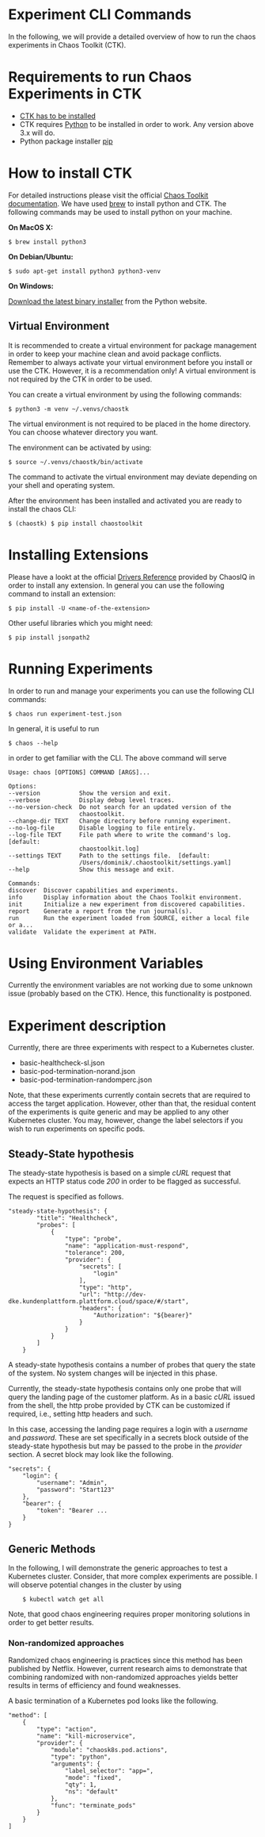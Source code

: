 # Experiment CLI Commands

In the following, we will provide a detailed overview of how to run the chaos experiments in Chaos Toolkit (CTK).

# Requirements to run Chaos Experiments in CTK

* [CTK has to be installed](https://docs.chaostoolkit.org/)
* CTK requires [Python](https://www.python.org/downloads/) to be installed in order to work. Any version above 3.x will do.
* Python package installer [pip](https://pypi.org/project/pip/)

# How to install CTK

For detailed instructions please visit the official [Chaos Toolkit documentation](https://docs.chaostoolkit.org/).
We have used [brew](https://brew.sh/index_de) to install python and CTK. The following commands may be used to install python
on your machine. 

**On MacOS X:**

    $ brew install python3

**On Debian/Ubuntu:**

    $ sudo apt-get install python3 python3-venv

**On Windows:**

[Download the latest binary installer](https://www.python.org/downloads/windows/) from the Python website.

## Virtual Environment

It is recommended to create a virtual environment for package management in order to keep your machine clean and avoid package conflicts. 
Remember to always activate your virtual environment before you install or use the CTK. However, it is a recommendation only! A virtual environment is not required by the CTK in order to be used.

You can create a virtual environment by using the following commands:

    $ python3 -m venv ~/.venvs/chaostk

The virtual environment is not required to be placed in the home directory. You can choose whatever directory you want.

The environment can be activated by using:

    $ source ~/.venvs/chaostk/bin/activate

The command to activate the virtual environment may deviate depending on your shell and operating system.

After the environment has been installed and activated you are ready to install the chaos CLI:

    $ (chaostk) $ pip install chaostoolkit

# Installing Extensions

Please have a lookt at the official [Drivers Reference](https://docs.chaostoolkit.org/drivers/cloudfoundry/) provided by ChaosIQ in order to install any extension. In general you can use the following command to install an extension:

    $ pip install -U <name-of-the-extension>

Other useful libraries which you might need:

    $ pip install jsonpath2

# Running Experiments

In order to run and manage your experiments you can use the following CLI commands:

    $ chaos run experiment-test.json

In general, it is useful to run 

    $ chaos --help

in order to get familiar with the CLI. The above command will serve

    Usage: chaos [OPTIONS] COMMAND [ARGS]...

    Options:
    --version           Show the version and exit.
    --verbose           Display debug level traces.
    --no-version-check  Do not search for an updated version of the
                        chaostoolkit.
    --change-dir TEXT   Change directory before running experiment.
    --no-log-file       Disable logging to file entirely.
    --log-file TEXT     File path where to write the command's log.  [default:
                        chaostoolkit.log]
    --settings TEXT     Path to the settings file.  [default:
                        /Users/dominik/.chaostoolkit/settings.yaml]
    --help              Show this message and exit.

    Commands:
    discover  Discover capabilities and experiments.
    info      Display information about the Chaos Toolkit environment.
    init      Initialize a new experiment from discovered capabilities.
    report    Generate a report from the run journal(s).
    run       Run the experiment loaded from SOURCE, either a local file or a...
    validate  Validate the experiment at PATH.

# Using Environment Variables

Currently the environment variables are not working due to some unknown issue (probably based on the CTK).
Hence, this functionality is postponed.  

# Experiment description

Currently, there are three experiments with respect to a Kubernetes cluster.

- basic-healthcheck-sl.json
- basic-pod-termination-norand.json
- basic-pod-termination-randomperc.json

Note, that these experiments currently contain secrets that are required to access the target application. However, other than that, the residual content of the experiments is quite generic and may be applied to any other Kubernetes cluster. You may, however, change the label selectors if you wish to run experiments on specific pods. 

## Steady-State hypothesis

The steady-state hypothesis is based on a simple *cURL* request that expects an HTTP status code *200* in order to be flagged as successful.

The request is specified as follows.

    "steady-state-hypothesis": {
            "title": "Healthcheck",
            "probes": [
                {
                    "type": "probe",
                    "name": "application-must-respond",
                    "tolerance": 200,
                    "provider": {
                        "secrets": [
                            "login"
                        ],
                        "type": "http",
                        "url": "http://dev-dke.kundenplattform.plattform.cloud/space/#/start",
                        "headers": {
                            "Authorization": "${bearer}"
                        }
                    }
                }
            ]
        }

A steady-state hypothesis contains a number of probes that query the state of the system. No system changes will be injected in this phase. 

Currently, the steady-state hypothesis contains only one probe that will query the landing page of the customer platform. As in a basic *cURL* issued from the shell, the http probe provided by CTK can be customized if required, i.e., setting http headers and such. 

In this case, accessing the landing page requires a login with a *username* and *password*. These are set specifically in a secrets block outside of the steady-state hypothesis but may be passed to the probe in the *provider* section. A secret block may look like the following.

    "secrets": {
        "login": {
            "username": "Admin",
            "password": "Start123"
        },
        "bearer": {
            "token": "Bearer ...
        }
    }

## Generic Methods

In the following, I will demonstrate the generic approaches to test a Kubernetes cluster. Consider, that more complex experiments are possible. I will observe potential changes in the cluster by using 

        $ kubectl watch get all

Note, that good chaos engineering requires proper monitoring solutions in order to get better results.

### Non-randomized approaches

Randomized chaos engineering is practices since this method has been published by Netflix. However, current research aims to demonstrate that combining randomized with non-randomized approaches yields better results in terms of efficiency and found weaknesses. 

A basic termination of a Kubernetes pod looks like the following.

    "method": [
        {
            "type": "action",
            "name": "kill-microservice",
            "provider": {
                "module": "chaosk8s.pod.actions",
                "type": "python",
                "arguments": {
                    "label_selector": "app=",
                    "mode": "fixed",
                    "qty": 1,
                    "ns": "default"
                },
                "func": "terminate_pods"
            }
        }
    ]

